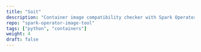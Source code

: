 ```yaml
---
title: "Soit"
description: "Container image compatibility checker with Spark Operator"
repo: "spark-operator-image-tool"
tags: ["python", "containers"]
weight: 4
draft: false
---
```

